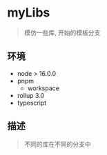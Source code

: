 # myLibs

> 模仿一些库, 开始的模板分支

## 环境

- node > 16.0.0
- pnpm
  - workspace
- rollup 3.0
- typescript

## 描述

> 不同的库在不同的分支中
